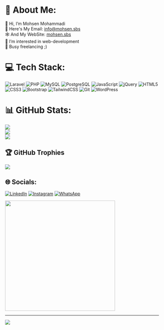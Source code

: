 # 💫 About Me:
👋 Hi, I’m Mohsen Mohammadi<br>📧 Here's My Email: info@mohsen.sbs<br>🕸️ And My WebSite: <a href="https://mohsen.sbs" target="_blank">mohsen.sbs</a><br>👀 I’m interested in web-development<br>🌱 Busy freelancing ;)


# 💻 Tech Stack:
![Laravel](https://img.shields.io/badge/laravel-%23FF2D20.svg?style=for-the-badge&logo=laravel&logoColor=white)
![PHP](https://img.shields.io/badge/php-%23777BB4.svg?style=for-the-badge&logo=php&logoColor=white)
![MySQL](https://img.shields.io/badge/mysql-%2300f.svg?style=for-the-badge&logo=mysql&logoColor=white)
![PostgreSQL](https://img.shields.io/badge/PostgreSQL-316192?style=for-the-badge&logo=postgresql&logoColor=white)
![JavaScript](https://img.shields.io/badge/javascript-%23323330.svg?style=for-the-badge&logo=javascript&logoColor=%23F7DF1E)
![jQuery](https://img.shields.io/badge/jquery-%230769AD.svg?style=for-the-badge&logo=jquery&logoColor=white)
![HTML5](https://img.shields.io/badge/html5-%23E34F26.svg?style=for-the-badge&logo=html5&logoColor=white)
![CSS3](https://img.shields.io/badge/css3-%231572B6.svg?style=for-the-badge&logo=css3&logoColor=white)
![Bootstrap](https://img.shields.io/badge/bootstrap-%238511FA.svg?style=for-the-badge&logo=bootstrap&logoColor=white)
![TailwindCSS](https://img.shields.io/badge/tailwindcss-%2338B2AC.svg?style=for-the-badge&logo=tailwind-css&logoColor=white)
![Git](https://img.shields.io/badge/git-%23F05033.svg?style=for-the-badge&logo=git&logoColor=white)
![WordPress](https://img.shields.io/badge/WordPress-%23117AC9.svg?style=for-the-badge&logo=WordPress&logoColor=white)

# 📊 GitHub Stats:
![](https://github-readme-stats.vercel.app/api?username=mohsen-mhm&theme=react&hide_border=false&include_all_commits=true&count_private=false)<br/>
![](https://github-readme-streak-stats.herokuapp.com/?user=mohsen-mhm&theme=react&hide_border=false)<br/>
![](https://github-readme-stats.vercel.app/api/top-langs/?username=mohsen-mhm&theme=react&hide_border=false&include_all_commits=true&count_private=false&layout=compact)

## 🏆 GitHub Trophies
![](https://github-profile-trophy.vercel.app/?username=mohsen-mhm&theme=radical&no-frame=false&no-bg=true&margin-w=4)

## 🌐 Socials:
[![LinkedIn](https://img.shields.io/badge/linkedin-%230077B5.svg?style=for-the-badge&logo=linkedin&logoColor=white)](https://www.linkedin.com/in/mohsen-mhm)
[![Instagram](https://img.shields.io/badge/Instagram-%23E4405F.svg?style=for-the-badge&logo=Instagram&logoColor=white)](https://www.instagram.com/mohsen._.mhm)
[![WhatsApp](https://img.shields.io/badge/WhatsApp-25D366?style=for-the-badge&logo=whatsapp&logoColor=white)](https://wa.me/+989175848714)


<a href="https://www.coffeebede.com/mohsen-mhm" target="_blank"><img class="img-fluid" style="width:360px" src="https://coffeebede.ir/DashboardTemplateV2/app-assets/images/banner/default-yellow.svg"/></a>

---
[![](https://visitcount.itsvg.in/api?id=mohsen-mhm&label=Profile%20Views&color=12&icon=8&pretty=false)](https://visitcount.itsvg.in)
